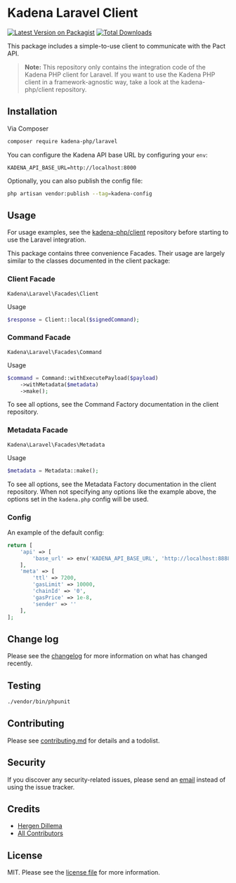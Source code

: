 # Kadena Laravel Client

[![Latest Version on Packagist][ico-version]][link-packagist]
[![Total Downloads][ico-downloads]][link-downloads]

This package includes a simple-to-use client to communicate with the Pact API.

> **Note:** This repository only contains the integration code of the Kadena PHP client for Laravel. If you want to use the Kadena PHP client in a framework-agnostic way, take a look at the kadena-php/client repository.


## Installation

Via Composer

``` bash
composer require kadena-php/laravel
```

You can configure the Kadena API base URL by configuring your `env`:
```dotenv
KADENA_API_BASE_URL=http://localhost:8000
```
Optionally, you can also publish the config file:
```bash
php artisan vendor:publish --tag=kadena-config
```

## Usage
For usage examples, see the [kadena-php/client](https://github.com/kadena-php/client) repository before starting to use the Laravel integration.

This package contains three convenience Facades. Their usage are largely similar to the classes documented in the client package:

### Client Facade
```
Kadena\Laravel\Facades\Client
```
Usage
```php
$response = Client::local($signedCommand);
```

### Command Facade
```
Kadena\Laravel\Facades\Command
``` 
Usage
```php
$command = Command::withExecutePayload($payload)
    ->withMetadata($metadata)
    ->make();
```
To see all options, see the Command Factory documentation in the client repository.
### Metadata Facade
```
Kadena\Laravel\Facades\Metadata
``` 
Usage
```php
$metadata = Metadata::make();
```
To see all options, see the Metadata Factory documentation in the client repository. 
When not specifying any options like the example above, the options set in the `kadena.php` config will be used.

### Config
An example of the default config:
```php
return [
    'api' => [
        'base_url' => env('KADENA_API_BASE_URL', 'http://localhost:8888'),
    ],
    'meta' => [
        'ttl' => 7200,
        'gasLimit' => 10000,
        'chainId' => '0',
        'gasPrice' => 1e-8,
        'sender' => ''
    ],
];
```
## Change log

Please see the [changelog](changelog.md) for more information on what has changed recently.

## Testing

``` bash
./vendor/bin/phpunit
```

## Contributing

Please see [contributing.md](contributing.md) for details and a todolist.

## Security

If you discover any security-related issues, please send an [email](mailto:hergen.dillema@gmail.com) instead of using the issue tracker.

## Credits

- [Hergen Dillema][link-author]
- [All Contributors][link-contributors]

## License

MIT. Please see the [license file](license.md) for more information.

[ico-version]: https://img.shields.io/packagist/v/kadena-php/laravel.svg?style=flat-square
[ico-downloads]: https://img.shields.io/packagist/dt/kadena-php/laravel.svg?style=flat-square

[link-packagist]: https://packagist.org/packages/kadena-php/laravel
[link-downloads]: https://packagist.org/packages/kadena-php/laravel
[link-author]: https://github.com/hergend
[link-contributors]: ../../contributors
